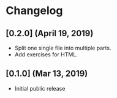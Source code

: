 # Changelog
## [0.2.0] (April 19, 2019)
- Split one single file into multiple parts.
- Add exercises for HTML.

## [0.1.0] (Mar 13, 2019)
- Initial public release